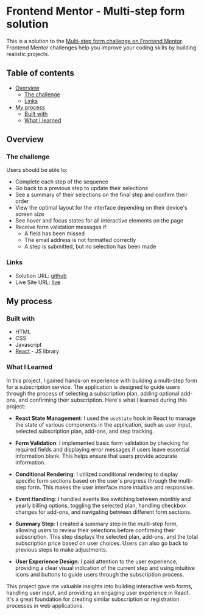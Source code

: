 # Frontend Mentor - Multi-step form solution

This is a solution to the [Multi-step form challenge on Frontend Mentor](https://www.frontendmentor.io/challenges/multistep-form-YVAnSdqQBJ). Frontend Mentor challenges help you improve your coding skills by building realistic projects. 

## Table of contents

- [Overview](#overview)
  - [The challenge](#the-challenge)
  - [Links](#links)
- [My process](#my-process)
  - [Built with](#built-with)
  - [What I learned](#what-i-learned)


## Overview

### The challenge

Users should be able to:

- Complete each step of the sequence
- Go back to a previous step to update their selections
- See a summary of their selections on the final step and confirm their order
- View the optimal layout for the interface depending on their device's screen size
- See hover and focus states for all interactive elements on the page
- Receive form validation messages if:
  - A field has been missed
  - The email address is not formatted correctly
  - A step is submitted, but no selection has been made

### Links

- Solution URL: [github](https://github.com/johnEdmon44/multipage-form)
- Live Site URL: [live](https://johnedmon44.github.io/multipage-form/)

## My process

### Built with

- HTML
- CSS
- Javascript
- [React](https://reactjs.org/) - JS library


### What I Learned

In this project, I gained hands-on experience with building a multi-step form for a subscription service. The application is designed to guide users through the process of selecting a subscription plan, adding optional add-ons, and confirming their subscription. Here's what I learned during this project:

- **React State Management**: I used the `useState` hook in React to manage the state of various components in the application, such as user input, selected subscription plan, add-ons, and step tracking.

- **Form Validation**: I implemented basic form validation by checking for required fields and displaying error messages if users leave essential information blank. This helps ensure that users provide accurate information.

- **Conditional Rendering**: I utilized conditional rendering to display specific form sections based on the user's progress through the multi-step form. This makes the user interface more intuitive and responsive.

- **Event Handling**: I handled events like switching between monthly and yearly billing options, toggling the selected plan, handling checkbox changes for add-ons, and navigating between different form sections.

- **Summary Step**: I created a summary step in the multi-step form, allowing users to review their selections before confirming their subscription. This step displays the selected plan, add-ons, and the total subscription price based on user choices. Users can also go back to previous steps to make adjustments.

- **User Experience Design**: I paid attention to the user experience, providing a clear visual indication of the current step and using intuitive icons and buttons to guide users through the subscription process.

This project gave me valuable insights into building interactive web forms, handling user input, and providing an engaging user experience in React. It's a great foundation for creating similar subscription or registration processes in web applications.